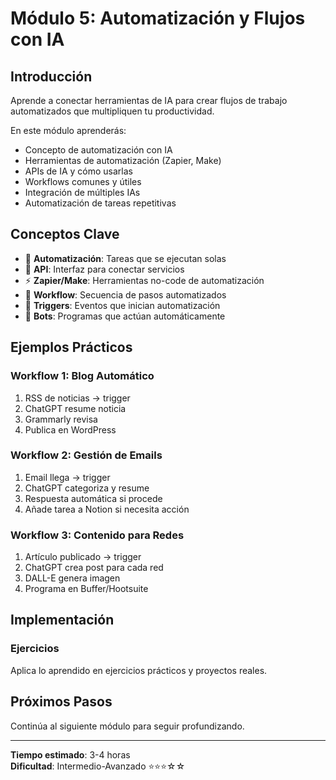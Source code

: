 # Módulo 5: Automatización y Flujos con IA

## Introducción

Aprende a conectar herramientas de IA para crear flujos de trabajo automatizados que multipliquen tu productividad.

En este módulo aprenderás:

- Concepto de automatización con IA
- Herramientas de automatización (Zapier, Make)
- APIs de IA y cómo usarlas
- Workflows comunes y útiles
- Integración de múltiples IAs
- Automatización de tareas repetitivas

## Conceptos Clave

- 🔄 **Automatización**: Tareas que se ejecutan solas
- 🔗 **API**: Interfaz para conectar servicios
- ⚡ **Zapier/Make**: Herramientas no-code de automatización
- 🌊 **Workflow**: Secuencia de pasos automatizados
- 🎯 **Triggers**: Eventos que inician automatización
- 🤖 **Bots**: Programas que actúan automáticamente

## Ejemplos Prácticos

### Workflow 1: Blog Automático
1. RSS de noticias → trigger
2. ChatGPT resume noticia
3. Grammarly revisa
4. Publica en WordPress

### Workflow 2: Gestión de Emails
1. Email llega → trigger
2. ChatGPT categoriza y resume
3. Respuesta automática si procede
4. Añade tarea a Notion si necesita acción

### Workflow 3: Contenido para Redes
1. Artículo publicado → trigger
2. ChatGPT crea post para cada red
3. DALL-E genera imagen
4. Programa en Buffer/Hootsuite

## Implementación

### Ejercicios

Aplica lo aprendido en ejercicios prácticos y proyectos reales.

## Próximos Pasos

Continúa al siguiente módulo para seguir profundizando.

---

**Tiempo estimado**: 3-4 horas  
**Dificultad**: Intermedio-Avanzado ⭐⭐⭐☆☆

